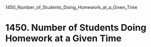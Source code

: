 1450_Number_of_Students_Doing_Homework_at_a_Given_Time
# 1450. Number of Students Doing Homework at a Given Time

